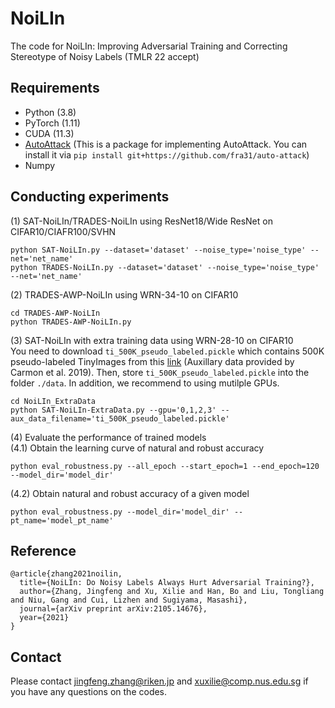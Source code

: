# NoiLIn
The code for NoiLIn: Improving Adversarial Training and Correcting Stereotype of Noisy Labels (TMLR 22 accept)

## Requirements
+ Python (3.8)
+ PyTorch (1.11)
+ CUDA (11.3)
+ [AutoAttack](https://github.com/fra31/auto-attack) (This is a package for implementing AutoAttack. You can install it via ```pip install git+https://github.com/fra31/auto-attack```)
+ Numpy

## Conducting experiments
(1) SAT-NoiLIn/TRADES-NoiLIn using ResNet18/Wide ResNet on CIFAR10/CIAFR100/SVHN
```
python SAT-NoiLIn.py --dataset='dataset' --noise_type='noise_type' --net='net_name'
python TRADES-NoiLIn.py --dataset='dataset' --noise_type='noise_type' --net='net_name'
```

(2) TRADES-AWP-NoiLIn using WRN-34-10 on CIFAR10
```
cd TRADES-AWP-NoiLIn
python TRADES-AWP-NoiLIn.py
```

(3) SAT-NoiLIn with extra training data using WRN-28-10 on CIFAR10 <br/>
You need to download ```ti_500K_pseudo_labeled.pickle``` which contains 500K pseudo-labeled TinyImages from this [link](https://drive.google.com/file/d/1LTw3Sb5QoiCCN-6Y5PEKkq9C9W60w-Hi/view) (Auxillary data provided by Carmon et al. 2019). Then, store ```ti_500K_pseudo_labeled.pickle``` into the folder ```./data```. In addition, we recommend to using mutilple GPUs.

```
cd NoiLIn_ExtraData
python SAT-NoiLIn-ExtraData.py --gpu='0,1,2,3' --aux_data_filename='ti_500K_pseudo_labeled.pickle'
```

(4) Evaluate the performance of trained models <br/>
(4.1) Obtain the learning curve of natural and robust accuracy
``` 
python eval_robustness.py --all_epoch --start_epoch=1 --end_epoch=120 --model_dir='model_dir'
```
(4.2) Obtain natural and robust accuracy of a given model 
```
python eval_robustness.py --model_dir='model_dir' --pt_name='model_pt_name'
```
## Reference
```
@article{zhang2021noilin,
  title={NoiLIn: Do Noisy Labels Always Hurt Adversarial Training?},
  author={Zhang, Jingfeng and Xu, Xilie and Han, Bo and Liu, Tongliang and Niu, Gang and Cui, Lizhen and Sugiyama, Masashi},
  journal={arXiv preprint arXiv:2105.14676},
  year={2021}
}
```

## Contact
Please contact jingfeng.zhang@riken.jp and xuxilie@comp.nus.edu.sg if you have any questions on the codes.

